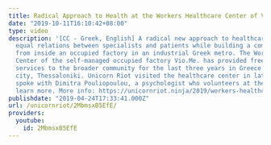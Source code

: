 ```yaml
---
title: Radical Approach to Health at the Workers Healthcare Center of Vio.Me.
date: "2019-10-11T16:10:42+08:00"
type: video
description: '[CC - Greek, English] A radical new approach to healthcare is reclaiming
  equal relations between specialists and patients while building a community of health
  from inside an occupied factory in an industrial Greek metro. The Workers'' Healthcare
  Center of the self-managed occupied factory Vio.Me. has provided free holistic healthcare
  services to the broader community for the last three years in Greece''s second largest
  city, Thessaloniki. Unicorn Riot visited the healthcare center in late 2018 and
  spoke with Dimitra Pouliopoulou, a psychologist who volunteers at the center, to
  learn more. More info: https://unicornriot.ninja/2019/workers-healthcare-center-of-vio-me-created-by-the-workers-for-the-community/'
publishdate: "2019-04-24T17:33:41.000Z"
url: /unicornriot/2MbmsxB5EfE/
providers:
  youtube:
    id: 2MbmsxB5EfE
---
```

